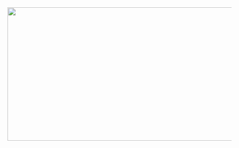 <div id="header" align="center">
  <img src="https://media.giphy.com/media/3oEdv1GbekAakxXO8g/giphy.gif" height="300" width="700"/>
</div>
